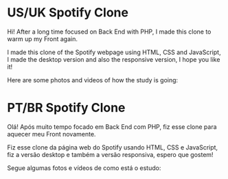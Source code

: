 # US/UK Spotify Clone 
Hi! After a long time focused on Back End with PHP, I made this clone to warm up my Front again.<br>

I made this clone of the Spotify webpage using HTML, CSS and JavaScript, I made the desktop version and also the responsive version, I hope you like it!<br>

Here are some photos and videos of how the study is going:<br>

# PT/BR Spotify Clone
Olá! Após muito tempo focado em Back End com PHP, fiz esse clone para aquecer meu Front novamente.<br>

Fiz esse clone da página web do Spotify usando HTML, CSS e JavaScript, fiz a versão desktop e também a versão responsiva, espero que gostem!<br>

Segue algumas fotos e vídeos de como está o estudo:<br>




